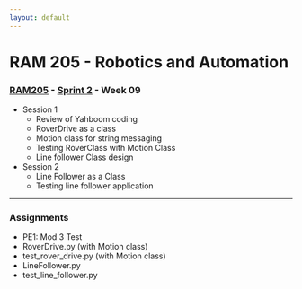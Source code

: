 ```yaml
---
layout: default
---
```


# RAM 205 - Robotics and Automation

### [RAM205](../../) - [Sprint 2](../) - Week 09

- Session 1
    - Review of Yahboom coding
    - RoverDrive as a class
    - Motion class for string messaging
    - Testing RoverClass with Motion Class
    - Line follower Class design 
- Session 2
    - Line Follower as a Class
    - Testing line follower application
---

### Assignments

- PE1: Mod 3 Test
- RoverDrive.py (with Motion class)
- test_rover_drive.py (with Motion class)
- LineFollower.py
- test_line_follower.py

